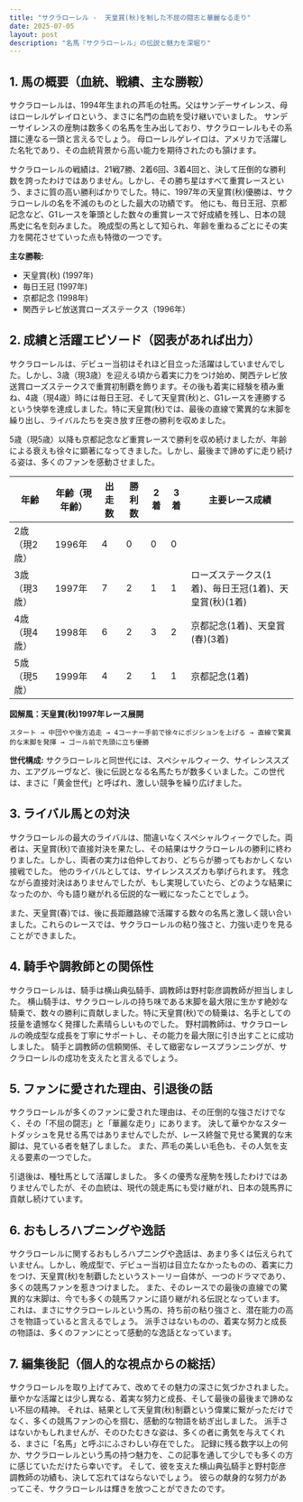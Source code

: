 ```yaml
---
title: "サクラローレル -  天皇賞(秋)を制した不屈の闘志と華麗なる走り"
date: 2025-07-05
layout: post
description: "名馬『サクラローレル』の伝説と魅力を深堀り"
---
```


## 1. 馬の概要（血統、戦績、主な勝鞍）

サクラローレルは、1994年生まれの芦毛の牡馬。父はサンデーサイレンス、母はローレルゲレイロという、まさに名門の血統を受け継いでいました。  サンデーサイレンスの産駒は数多くの名馬を生み出しており、サクラローレルもその系譜に連なる一頭と言えるでしょう。  母ローレルゲレイロは、アメリカで活躍した名牝であり、その血統背景から高い能力を期待されたのも頷けます。

サクラローレルの戦績は、21戦7勝、2着6回、3着4回と、決して圧倒的な勝利数を誇ったわけではありません。しかし、その勝ち星はすべて重賞レースという、まさに質の高い勝利ばかりでした。特に、1997年の天皇賞(秋)優勝は、サクラローレルの名を不滅のものとした最大の功績です。  他にも、毎日王冠、京都記念など、G1レースを筆頭とした数々の重賞レースで好成績を残し、日本の競馬史に名を刻みました。  晩成型の馬として知られ、年齢を重ねるごとにその実力を開花させていった点も特徴の一つです。

**主な勝鞍:**

* 天皇賞(秋) (1997年)
* 毎日王冠 (1997年)
* 京都記念 (1998年)
* 関西テレビ放送賞ローズステークス（1996年）


## 2. 成績と活躍エピソード（図表があれば出力）

サクラローレルは、デビュー当初はそれほど目立った活躍はしていませんでした。しかし、3歳（現3歳）を迎える頃から着実に力をつけ始め、関西テレビ放送賞ローズステークスで重賞初制覇を飾ります。その後も着実に経験を積み重ね、4歳（現4歳）時には毎日王冠、そして天皇賞(秋)と、G1レースを連勝するという快挙を達成しました。特に天皇賞(秋)では、最後の直線で驚異的な末脚を繰り出し、ライバルたちを突き放す圧巻の勝利を収めました。

5歳（現5歳）以降も京都記念など重賞レースで勝利を収め続けましたが、年齢による衰えも徐々に顕著になってきました。しかし、最後まで諦めずに走り続ける姿は、多くのファンを感動させました。


| 年齢 | 年齢（現年齢） | 出走数 | 勝利数 | 2着 | 3着 | 主要レース成績 |
|---|---|---|---|---|---|---|
| 2歳（現2歳） | 1996年 | 4 | 0 | 0 | 0 |  |
| 3歳（現3歳） | 1997年 | 7 | 2 | 1 | 1 | ローズステークス(1着)、毎日王冠(1着)、天皇賞(秋)(1着) |
| 4歳（現4歳） | 1998年 | 6 | 2 | 3 | 2 | 京都記念(1着)、天皇賞(春)(3着) |
| 5歳（現5歳） | 1999年 | 4 | 2 | 1 | 1 | 京都記念(1着) |


**図解風：天皇賞(秋)1997年レース展開**

```
スタート → 中団やや後方追走 → 4コーナー手前で徐々にポジションを上げる → 直線で驚異的な末脚を発揮 → ゴール前で先頭に立ち優勝
```

**世代構成:**  サクラローレルと同世代には、スペシャルウィーク、サイレンススズカ、エアグルーヴなど、後に伝説となる名馬たちが数多くいました。この世代は、まさに「黄金世代」と呼ばれ、激しい競争を繰り広げました。


## 3. ライバル馬との対決

サクラローレルの最大のライバルは、間違いなくスペシャルウィークでした。両者は、天皇賞(秋)で直接対決を果たし、その結果はサクラローレルの勝利に終わりました。しかし、両者の実力は伯仲しており、どちらが勝ってもおかしくない接戦でした。  他のライバルとしては、サイレンススズカも挙げられます。  残念ながら直接対決はありませんでしたが、もし実現していたら、どのような結果になったのか、今も語り継がれる伝説的な一戦になったことでしょう。

また、天皇賞(春)では、後に長距離路線で活躍する数々の名馬と激しく競い合いました。これらのレースでは、サクラローレルの粘り強さと、力強い走りを見ることができました。


## 4. 騎手や調教師との関係性

サクラローレルは、騎手は横山典弘騎手、調教師は野村彰彦調教師が担当しました。 横山騎手は、サクラローレルの持ち味である末脚を最大限に生かす絶妙な騎乗で、数々の勝利に貢献しました。特に天皇賞(秋)での騎乗は、名手としての技量を遺憾なく発揮した素晴らしいものでした。  野村調教師は、サクラローレルの晩成型な成長を丁寧にサポートし、その能力を最大限に引き出すことに成功しました。  騎手と調教師の信頼関係、そして緻密なレースプランニングが、サクラローレルの成功を支えたと言えるでしょう。


## 5. ファンに愛された理由、引退後の話

サクラローレルが多くのファンに愛された理由は、その圧倒的な強さだけでなく、その「不屈の闘志」と「華麗な走り」にあります。  決して華やかなスタートダッシュを見せる馬ではありませんでしたが、レース終盤で見せる驚異的な末脚は、見ている者を魅了しました。  また、芦毛の美しい毛色も、その人気を支える要素の一つでした。

引退後は、種牡馬として活躍しました。  多くの優秀な産駒を残したわけではありませんでしたが、その血統は、現代の競走馬にも受け継がれ、日本の競馬界に貢献し続けています。


## 6. おもしろハプニングや逸話

サクラローレルに関するおもしろハプニングや逸話は、あまり多くは伝えられていません。しかし、晩成型で、デビュー当初は目立たなかったものの、着実に力をつけ、天皇賞(秋)を制覇したというストーリー自体が、一つのドラマであり、多くの競馬ファンを惹きつけました。  また、そのレースでの最後の直線での驚異的な末脚は、今でも多くの競馬ファンに語り継がれる伝説となっています。  これは、まさにサクラローレルという馬の、持ち前の粘り強さと、潜在能力の高さを物語っていると言えるでしょう。  派手さはないものの、着実な努力と成長の物語は、多くのファンにとって感動的な逸話となっています。


## 7. 編集後記（個人的な視点からの総括）

サクラローレルを取り上げてみて、改めてその魅力の深さに気づかされました。  華やかな活躍とは少し異なる、着実な努力と成長、そして最後の最後まで諦めない不屈の精神。  それは、結果として天皇賞(秋)制覇という偉業に繋がっただけでなく、多くの競馬ファンの心を掴む、感動的な物語を紡ぎ出しました。  派手さはないかもしれませんが、そのひたむきな姿は、多くの者に勇気を与えてくれる、まさに「名馬」と呼ぶにふさわしい存在でした。  記録に残る数字以上の何か、サクラローレルという馬の持つ魅力を、この記事を通して少しでも多くの方に感じていただけたら幸いです。  そして、彼を支えた横山典弘騎手と野村彰彦調教師の功績も、決して忘れてはならないでしょう。  彼らの献身的な努力があってこそ、サクラローレルは輝きを放つことができたのです。
